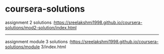 # coursera-solutions
assignment 2 solutions :https://sreelakshmi1998.github.io/coursera-solutions/mod2-solution/index.html 
*****************************************************************
assignment module 3 solutions :https://sreelakshmi1998.github.io/coursera-solutions/module 3/index.html 
